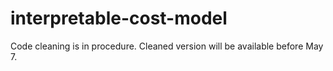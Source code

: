 # interpretable-cost-model

Code cleaning is in procedure. Cleaned version will be available before May 7.
